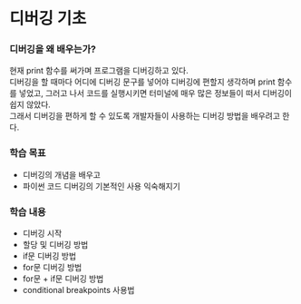 # 디버깅 기초

### 디버깅을 왜 배우는가?
현재 print 함수를 써가며 프로그램을 디버깅하고 있다. <br>
디버깅을 할 때마다 어디에 디버깅 문구를 넣어야 디버깅에 편할지 생각하며 print 함수를 넣었고, 그러고 나서 코드를 실행시키면 터미널에 매우 많은 정보들이 떠서 디버깅이 쉽지 않았다. <br>
그래서 디버깅을 편하게 할 수 있도록 개발자들이 사용하는 디버깅 방법을 배우려고 한다.

### 학습 목표
- 디버깅의 개념을 배우고
- 파이썬 코드 디버깅의 기본적인 사용 익숙해지기

### 학습 내용
- 디버깅 시작
- 할당 및 디버깅 방법
- if문 디버깅 방법
- for문 디버깅 방법
- for문 + if문 디버깅 방법
- conditional breakpoints 사용법
